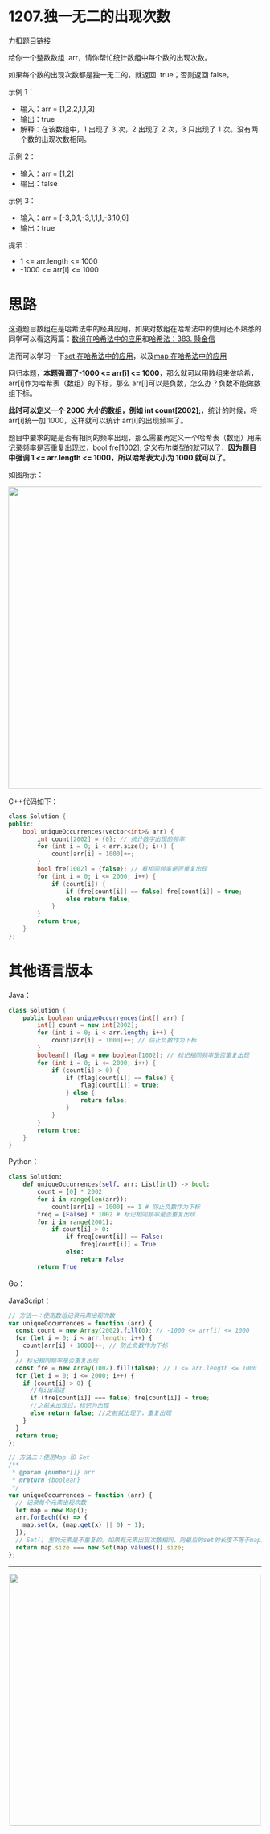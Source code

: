 # 1207.独一无二的出现次数

[力扣题目链接](https://leetcode-cn.com/problems/unique-number-of-occurrences/)

给你一个整数数组  arr，请你帮忙统计数组中每个数的出现次数。

如果每个数的出现次数都是独一无二的，就返回  true；否则返回 false。

示例 1：

- 输入：arr = [1,2,2,1,1,3]
- 输出：true
- 解释：在该数组中，1 出现了 3 次，2 出现了 2 次，3 只出现了 1 次。没有两个数的出现次数相同。

示例 2：

- 输入：arr = [1,2]
- 输出：false

示例 3：

- 输入：arr = [-3,0,1,-3,1,1,1,-3,10,0]
- 输出：true

提示：

- 1 <= arr.length <= 1000
- -1000 <= arr[i] <= 1000

# 思路

这道题目数组在是哈希法中的经典应用，如果对数组在哈希法中的使用还不熟悉的同学可以看这两篇：[数组在哈希法中的应用](https://programmercarl.com/0242.有效的字母异位词.html)和[哈希法：383. 赎金信](https://programmercarl.com/0383.赎金信.html)

进而可以学习一下[set 在哈希法中的应用](https://programmercarl.com/0349.两个数组的交集.html)，以及[map 在哈希法中的应用](https://programmercarl.com/0001.两数之和.html)

回归本题，**本题强调了-1000 <= arr[i] <= 1000**，那么就可以用数组来做哈希，arr[i]作为哈希表（数组）的下标，那么 arr[i]可以是负数，怎么办？负数不能做数组下标。

**此时可以定义一个 2000 大小的数组，例如 int count[2002];**，统计的时候，将 arr[i]统一加 1000，这样就可以统计 arr[i]的出现频率了。

题目中要求的是是否有相同的频率出现，那么需要再定义一个哈希表（数组）用来记录频率是否重复出现过，bool fre[1002]; 定义布尔类型的就可以了，**因为题目中强调 1 <= arr.length <= 1000，所以哈希表大小为 1000 就可以了**。

如图所示：

<img src='https://code-thinking.cdn.bcebos.com/pics/1207.独一无二的出现次数.png' width=600> </img></div>

C++代码如下：

```CPP
class Solution {
public:
    bool uniqueOccurrences(vector<int>& arr) {
        int count[2002] = {0}; // 统计数字出现的频率
        for (int i = 0; i < arr.size(); i++) {
            count[arr[i] + 1000]++;
        }
        bool fre[1002] = {false}; // 看相同频率是否重复出现
        for (int i = 0; i <= 2000; i++) {
            if (count[i]) {
                if (fre[count[i]] == false) fre[count[i]] = true;
                else return false;
            }
        }
        return true;
    }
};
```

# 其他语言版本

Java：

```java
class Solution {
    public boolean uniqueOccurrences(int[] arr) {
        int[] count = new int[2002];
        for (int i = 0; i < arr.length; i++) {
            count[arr[i] + 1000]++; // 防止负数作为下标
        }
        boolean[] flag = new boolean[1002]; // 标记相同频率是否重复出现
        for (int i = 0; i <= 2000; i++) {
            if (count[i] > 0) {
                if (flag[count[i]] == false) {
                    flag[count[i]] = true;
                } else {
                    return false;
                }
            }
        }
        return true;
    }
}
```

Python：

```python
class Solution:
    def uniqueOccurrences(self, arr: List[int]) -> bool:
        count = [0] * 2002
        for i in range(len(arr)):
            count[arr[i] + 1000] += 1 # 防止负数作为下标
        freq = [False] * 1002 # 标记相同频率是否重复出现
        for i in range(2001):
            if count[i] > 0:
                if freq[count[i]] == False:
                    freq[count[i]] = True
                else:
                    return False
        return True
```

Go：

JavaScript：

```javascript
// 方法一：使用数组记录元素出现次数
var uniqueOccurrences = function (arr) {
  const count = new Array(2002).fill(0); // -1000 <= arr[i] <= 1000
  for (let i = 0; i < arr.length; i++) {
    count[arr[i] + 1000]++; // 防止负数作为下标
  }
  // 标记相同频率是否重复出现
  const fre = new Array(1002).fill(false); // 1 <= arr.length <= 1000
  for (let i = 0; i <= 2000; i++) {
    if (count[i] > 0) {
      //有i出现过
      if (fre[count[i]] === false) fre[count[i]] = true;
      //之前未出现过，标记为出现
      else return false; //之前就出现了，重复出现
    }
  }
  return true;
};

// 方法二：使用Map 和 Set
/**
 * @param {number[]} arr
 * @return {boolean}
 */
var uniqueOccurrences = function (arr) {
  // 记录每个元素出现次数
  let map = new Map();
  arr.forEach((x) => {
    map.set(x, (map.get(x) || 0) + 1);
  });
  // Set() 里的元素是不重复的。如果有元素出现次数相同，则最后的set的长度不等于map的长度
  return map.size === new Set(map.values()).size;
};
```

---

<div align="center"><img src=https://code-thinking.cdn.bcebos.com/pics/01二维码一.jpg width=500> </img></div>
